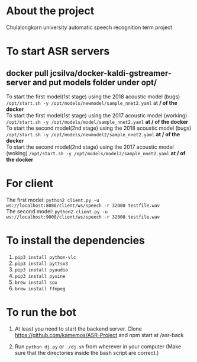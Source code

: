 # About the project
Chulalongkorn university automatic speech recognition term project

# To start ASR servers
docker pull jcsilva/docker-kaldi-gstreamer-server and **put models folder under opt/**
---
To start the first model(1st stage) using the 2018 acoustic model (bugs) `/opt/start.sh -y /opt/models/newmodel/sample_nnet2.yaml` at **/ of the docker**  
To start the first model(1st stage) using the 2017 acoustic model (working) `/opt/start.sh -y /opt/models/model/sample_nnet2.yaml` **at / of the docker**  
To start the second model(2nd stage) using the 2018 acoustic model (bugs) `/opt/start.sh -y /opt/models/newmodel2/sample_nnet2.yaml` **at / of the docker**  
To start the second model(2nd stage) using the 2017 acoustic model (woking) `/opt/start.sh -y /opt/models/model2/sample_nnet2.yaml` **at / of the docker**

# For client
The first model: `python2 client.py -u ws://localhost:8080/client/ws/speech -r 32000 testfile.wav`  
The second model: `python2 client.py -u ws://localhost:9000/client/ws/speech -r 32000 testfile.wav`

# To install the dependencies
1. `pip3 install python-vlc`  
2. `pip3 install pyttsx3`  
3. `pip3 install pyaudio`  
4. `pip3 install pysine`  
5. `brew install sox`  
6. `brew install ffmpeg`

# To run the bot
1. At least you need to start the backend server. Clone https://github.com/kamemos/ASR-Project and npm start at /asr-back 

2. Run `python dj.py` or `./dj.sh` from wherever in your computer (Make sure that the directories inside the bash script are correct.)
